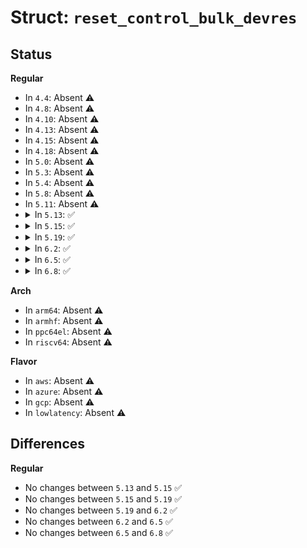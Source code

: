 # Struct: <code>reset_control_bulk_devres</code>

## Status
<b>Regular</b>
<ul>
<li>
In <code>4.4</code>: Absent ⚠️
</li>
<li>
In <code>4.8</code>: Absent ⚠️
</li>
<li>
In <code>4.10</code>: Absent ⚠️
</li>
<li>
In <code>4.13</code>: Absent ⚠️
</li>
<li>
In <code>4.15</code>: Absent ⚠️
</li>
<li>
In <code>4.18</code>: Absent ⚠️
</li>
<li>
In <code>5.0</code>: Absent ⚠️
</li>
<li>
In <code>5.3</code>: Absent ⚠️
</li>
<li>
In <code>5.4</code>: Absent ⚠️
</li>
<li>
In <code>5.8</code>: Absent ⚠️
</li>
<li>
In <code>5.11</code>: Absent ⚠️
</li>
<li>
<details>
<summary>In <code>5.13</code>: ✅</summary>

```c
struct reset_control_bulk_devres {
    int num_rstcs;
    struct reset_control_bulk_data *rstcs;
};
```
</details>
</li>
<li>
<details>
<summary>In <code>5.15</code>: ✅</summary>

```c
struct reset_control_bulk_devres {
    int num_rstcs;
    struct reset_control_bulk_data *rstcs;
};
```
</details>
</li>
<li>
<details>
<summary>In <code>5.19</code>: ✅</summary>

```c
struct reset_control_bulk_devres {
    int num_rstcs;
    struct reset_control_bulk_data *rstcs;
};
```
</details>
</li>
<li>
<details>
<summary>In <code>6.2</code>: ✅</summary>

```c
struct reset_control_bulk_devres {
    int num_rstcs;
    struct reset_control_bulk_data *rstcs;
};
```
</details>
</li>
<li>
<details>
<summary>In <code>6.5</code>: ✅</summary>

```c
struct reset_control_bulk_devres {
    int num_rstcs;
    struct reset_control_bulk_data *rstcs;
};
```
</details>
</li>
<li>
<details>
<summary>In <code>6.8</code>: ✅</summary>

```c
struct reset_control_bulk_devres {
    int num_rstcs;
    struct reset_control_bulk_data *rstcs;
};
```
</details>
</li>
</ul>
<b>Arch</b>
<ul>
<li>
In <code>arm64</code>: Absent ⚠️
</li>
<li>
In <code>armhf</code>: Absent ⚠️
</li>
<li>
In <code>ppc64el</code>: Absent ⚠️
</li>
<li>
In <code>riscv64</code>: Absent ⚠️
</li>
</ul>
<b>Flavor</b>
<ul>
<li>
In <code>aws</code>: Absent ⚠️
</li>
<li>
In <code>azure</code>: Absent ⚠️
</li>
<li>
In <code>gcp</code>: Absent ⚠️
</li>
<li>
In <code>lowlatency</code>: Absent ⚠️
</li>
</ul>

## Differences
<b>Regular</b>
<ul>
<li>
No changes between <code>5.13</code> and <code>5.15</code> ✅
</li>
<li>
No changes between <code>5.15</code> and <code>5.19</code> ✅
</li>
<li>
No changes between <code>5.19</code> and <code>6.2</code> ✅
</li>
<li>
No changes between <code>6.2</code> and <code>6.5</code> ✅
</li>
<li>
No changes between <code>6.5</code> and <code>6.8</code> ✅
</li>
</ul>
